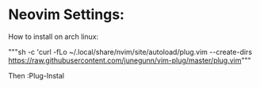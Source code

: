 # Neovim Settings:

How to install on arch linux:

"""sh -c 'curl -fLo ~/.local/share/nvim/site/autoload/plug.vim --create-dirs \
https://raw.githubusercontent.com/junegunn/vim-plug/master/plug.vim"""

Then :Plug-Instal
